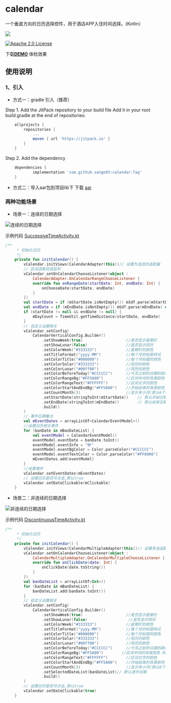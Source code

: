 # calendar
一个垂直方向的日历选择控件，用于酒店APP入住时间选择。(Kotlin）

[![](https://jitpack.io/v/sange93/calendar.svg)](https://jitpack.io/#sange93/calendar)

[![Apache 2.0 License](https://img.shields.io/badge/license-Apache%202.0-blue.svg?style=flat)](http://www.apache.org/licenses/LICENSE-2.0.html)

下载[**DEMO**](https://github.com/sange93/calendar/releases) 体检效果

## 使用说明
### 1、引入
- 方式一：gradle 引入（推荐）

Step 1. Add the JitPack repository to your build file
Add it in your root build.gradle at the end of repositories:
``` gradle
	allprojects {
		repositories {
			...
			maven { url 'https://jitpack.io' }
		}
	}
```
Step 2. Add the dependency
``` gradle
	dependencies {
	        implementation 'com.github.sange93:calendar:Tag'
	}
```
- 方式二：导入aar包到项目lib下
下载 [aar](https://github.com/sange93/calendar/blob/master/file/calendar.aar)
### 两种功能场景
- 场景一：连续的日期选择

![连续的日期选择](https://github.com/sange93/calendar/blob/master/file/video_successive.gif)

示例代码 [SuccessiveTimeActivity.kt](https://github.com/sange93/calendar/blob/master/app/src/main/java/com/example/mycalendar/SuccessiveTimeActivity.kt)
```kotlin
/**
     * 初始化日历
     */
    private fun initCalendar() {
        vCalendar.initViews(CalendarAdapter(this))// 设置为连选的适配器
        // 区间选取完成监听
        vCalendar.setOnCalendarChooseListener(object :
            CalendarAdapter.OnCalendarRangeChooseListener {
            override fun onRangeDate(startDate: Int, endDate: Int) {
                onChooseDate(startDate, endDate)
            }
        })
        val startDate = if (mStartDate.isNotEmpty()) mSdf.parse(mStartDate) else null
        val endDate = if (mEndDate.isNotEmpty()) mSdf.parse(mEndDate) else null
        if (startDate != null && endDate != null) {
            mDayCount = TimeUtil.getTimeDistance(startDate, endDate)
        }
        // 自定义设置相关
        vCalendar.setConfig(
            CalendarVerticalConfig.Builder()
                .setShowWeek(true)                   //是否显示星期栏
                .setShowLunar(false)                 //是否显示阴历
                .setColorWeek("#333333")             //星期栏的颜色
                .setTitleFormat("yyyy.MM")           //每个月的标题样式
                .setColorTitle("#000000")            //每个月标题的颜色
                .setColorSolar("#333333")            //阳历的颜色
                .setColorLunar("#00ff00")            //阴历的颜色
                .setColorBeforeToday("#CCCCCC")      //今天之前的日期的颜色
                .setColorRangeBg("#FF5A00")          //区间中间的背景颜色 99FF5A00
                .setColorRangeText("#FFFFFF")        //区间文字的颜色
                .setColorStartAndEndBg("#FF5A00")    //开始结束的背景颜色
                .setCountMonth(3)                    //显示多少月(默认6个月)
                .setStartDate(stringToInt(mStartDate))    // 默认开始日期
                .setEndDate(stringToInt(mEndDate))        // 默认结束日期
                .build()
        )
        // 事件日期集合
        val mEventDates = arrayListOf<CalendarEventModel>()
        //设置日历相关事件
        for (banDate in mBanDateList) {
            val eventModel = CalendarEventModel()
            eventModel.eventDate = banDate.toInt()
            eventModel.eventInfo = "休"
            eventModel.eventBgColor = Color.parseColor("#CCCCCC")
            eventModel.eventTextColor = Color.parseColor("#FF0000")
            mEventDates.add(eventModel)
        }
        //设置事件
        vCalendar.setEventDates(mEventDates)
        // 设置日历是否可点击,默认true
        vCalendar.setDateClickable(mClickable)
    }
```

- 场景二：非连续的日期选择

![非连续的日期选择](https://github.com/sange93/calendar/blob/master/file/video_discontinuous.gif)

示例代码 [DiscontinuousTimeActivity.kt](https://github.com/sange93/calendar/blob/master/app/src/main/java/com/example/mycalendar/DiscontinuousTimeActivity.kt)
```kotlin
/**
     * 初始化日历
     */
    private fun initCalendar() {
        vCalendar.initViews(CalendarMultipleAdapter(this))// 设置多选适配器
        vCalendar.setOnCalendarChooseListener(object :
            CalendarMultipleAdapter.OnCalendarMultipleChooseListener {
            override fun onClickDate(date: Int) {
                onClickDate(date.toString())
            }
        })
        val banDateList = arrayListOf<Int>()
        for (banDate in mBanDateList) {
            banDateList.add(banDate.toInt())
        }
        // 自定义设置相关
        vCalendar.setConfig(
            CalendarVerticalConfig.Builder()
                .setShowWeek(true)                   //是否显示星期栏
                .setShowLunar(false)                  //是否显示阴历
                .setColorWeek("#333333")             //星期栏的颜色
                .setTitleFormat("yyyy.MM")           //每个月的标题样式
                .setColorTitle("#000000")            //每个月标题的颜色
                .setColorSolar("#333333")            //阳历的颜色
                .setColorLunar("#00ff00")            //阴历的颜色
                .setColorBeforeToday("#CCCCCC")      //今天之前的日期的颜色
                .setColorRangeBg("#FF5A00")        //区间中间的背景颜色 99FF5A00
                .setColorRangeText("#FFFFFF")        //区间文字的颜色
                .setColorStartAndEndBg("#FF5A00")    //开始结束的背景颜色
                .setCountMonth(3)                    //显示多少月(默认6个月)
                .setSelectedDateList(banDateList)// 默认选中日期
                .build()
        )
        // 设置日历是否可点击,默认true
        vCalendar.setDateClickable(true)
    }
```